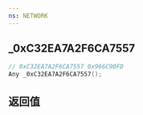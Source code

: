 ```yaml
---
ns: NETWORK
---
```

## _0xC32EA7A2F6CA7557

```c
// 0xC32EA7A2F6CA7557 0x966C90FD
Any _0xC32EA7A2F6CA7557();
```


## 返回值
